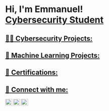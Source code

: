 <h1>Hi, I'm Emmanuel! <br/><a href="https://https://github.com/etaverasx">Cybersecurity Student</a> <a href=""></h1>

<h2>👨‍💻 Cybersecurity Projects:</h2>

<h2>🤖 Machine Learning Projects:</h2>

<h2>📄 Certifications:</h2>



<h2> 🤳 Connect with me:</h2>

[<img align="left" alt="EmmanuelTaveras| YouTube" width="22px" src="https://cdn.jsdelivr.net/npm/simple-icons@v3/icons/youtube.svg" />][youtube]
[<img align="left" alt="EmmanuelTaveras | LinkedIn" width="22px" src="https://cdn.jsdelivr.net/npm/simple-icons@v3/icons/linkedin.svg" />][linkedin]
[<img align="left" alt="EmmanuelTaveras | Instagram" width="22px" src="https://cdn.jsdelivr.net/npm/simple-icons@v3/icons/instagram.svg" />][instagram]

[youtube]: x
[instagram]: x
[linkedin]: https://www.linkedin.com/in/emmanuel-taveras/

